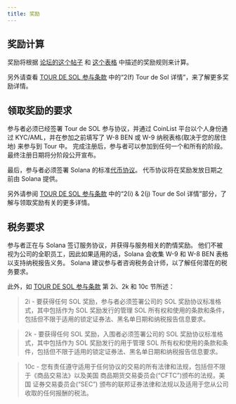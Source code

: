 ```yaml
---
title: 奖励
---
```


## 奖励计算 <a id="how-are-rewards-calculated"></a>

奖励将根据 [论坛的这个帖子](https://forums.solana.com/t/tour-de-sol-stage-1-preliminary-compensation-design/79) 和 [这个表格](https://docs.google.com/spreadsheets/d/11puBSw2THdO4wU-uyDEic-D03jg4ZAooVpcZU0w_4gI/edit#gid=218406032) 中描述的奖励规则来计算。

另外请查看 [TOUR DE SOL 参与条款](https://drive.google.com/file/d/15ueLG6VJoQ5Hx4rnpjFeuL3pG5DbrBbE/view) 中的“2\(f\) Tour de Sol 详情”，来了解更多奖励详情。

## 领取奖励的要求 <a id="what-are-the-requirements-to-receive-rewards"></a>

参与者必须已经签署 Tour de SOL 参与协议，并通过 CoinList 平台以个人身份通过 KYC/AML，并在参加之前填写了 W-8 BEN 或 W-9 纳税表格\(取决于您的居住地\) 来参与到 Tour 中。 完成注册后，参与者可以参加到任何一个和所有的阶段。 最终注册日期将分阶段公开宣布。

最后，参与者必须签署 Solana 的标准[代币协议](https://drive.google.com/open?id=1O4cEUZzeSNoVcncbHcEegAqPgjT-7hcy)。 代币协议将在奖励发放日期之前由 Solana 提供。

另外请参阅 [TOUR DE SOL 参与条款](https://drive.google.com/file/d/15ueLG6VJoQ5Hx4rnpjFeuL3pG5DbrBbE/view) 中的“2\(i\) & 2\(j\) Tour de Sol 详情”部分，了解与领取奖励有关的更多详情。

## 税务要求 <a id="what-are-the-tax-implications-of-the-rewards"></a>

参与者正在与 Solana 签订服务协议，并获得与服务相关的酌情奖励。 他们不被视为公司的全职员工，因此如果适用的话，Solana 会收集 W-9 和 W-8 BEN 表格以支持纳税报告义务。 Solana 建议参与者咨询税务会计师，以了解任何潜在的税务要求。

此外，如 [TOUR DE SOL 参与条款](https://drive.google.com/file/d/15ueLG6VJoQ5Hx4rnpjFeuL3pG5DbrBbE/view) 第 2i、2k 和 10c 节所述：

> 2i - 要获得任何 SOL 奖励，参与者必须签署公司的 SOL 奖励协议标准格式，其中包括作为 SOL 奖励发行的管理 SOL 所有权和使用的条款和条件，包括但不限于适用的锁定证券法、黑名单日期和纳税报告信息要求。

> 2k - 要获得任何 SOL 奖励，入围者必须签署公司的 SOL 奖励协议标准格式，其中包括作为 SOL 奖励发行的用于管理 SOL 所有权和使用的条款和条件，包括但不限于适用的锁定证券法、黑名单日期和纳税报告信息要求。

> 10c - 您有责任遵守适用于任何协议的交易的所有法律和法规，包括但不限于《商品交易法》以及美国 商品期货交易委员会\(“CFTC”\)颁布的法规，美国 证券交易委员会\(“SEC”\) 颁布的联邦证券法律和法规以及适用于您从公司收取的任何报酬的税法。
